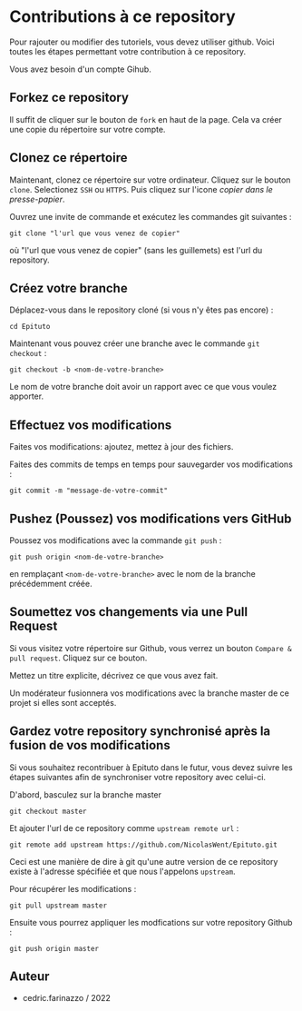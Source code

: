 # Contributions à ce repository

Pour rajouter ou modifier des tutoriels, vous devez utiliser github.
Voici toutes les étapes permettant votre contribution à ce repository.

Vous avez besoin d'un compte Gihub.

## Forkez ce repository

Il suffit de cliquer sur le bouton de ``fork`` en haut de la page.
Cela va créer une copie du répertoire sur votre compte.

## Clonez ce répertoire

Maintenant, clonez ce répertoire sur votre ordinateur. 
Cliquez sur le bouton ``clone``. Selectionez ``SSH`` ou ``HTTPS``.
Puis cliquez sur l'icone *copier dans le presse-papier*.

Ouvrez une invite de commande et exécutez les commandes git suivantes :

```
git clone "l'url que vous venez de copier"
```
où "l'url que vous venez de copier" (sans les guillemets) est l'url du repository. 


## Créez votre branche

Déplacez-vous dans le repository cloné (si vous n'y êtes pas encore) :

```
cd Epituto
```
Maintenant vous pouvez créer une branche avec le commande `git checkout` :
```
git checkout -b <nom-de-votre-branche>
```
Le nom de votre branche doit avoir un rapport avec ce que vous voulez apporter.


## Effectuez vos modifications

Faites vos modifications: ajoutez, mettez à jour des fichiers.

Faites des commits de temps en temps pour sauvegarder vos modifications :

```
git commit -m "message-de-votre-commit"
```

## Pushez (Poussez) vos modifications vers GitHub

Poussez vos modifications avec la commande `git push` :
```
git push origin <nom-de-votre-branche>
```
en remplaçant ``<nom-de-votre-branche>`` avec le nom de la branche précédemment créée.

## Soumettez vos changements via une Pull Request

Si vous visitez votre répertoire sur Github, vous verrez un bouton  `Compare & pull request`.  Cliquez sur ce bouton.

Mettez un titre explicite, décrivez ce que vous avez fait.

Un modérateur fusionnera vos modifications avec la branche master de ce projet si elles sont acceptés.


## Gardez votre repository synchronisé après la fusion de vos modifications

Si vous souhaitez recontribuer à Epituto dans le futur, vous devez suivre les étapes suivantes afin de synchroniser votre repository
avec celui-ci.

D'abord, basculez sur la branche master
 ```
 git checkout master
 ```

Et ajouter l'url de ce repository comme  `upstream remote url` :
```
git remote add upstream https://github.com/NicolasWent/Epituto.git
```
Ceci est une manière de dire à git qu'une autre version de ce repository existe à l'adresse spécifiée et que nous l'appelons  `upstream`.

Pour récupérer les modifications : 
```
git pull upstream master
```

Ensuite vous pourrez appliquer les modfications sur votre repository Github : 
```
git push origin master
```

## Auteur
* cedric.farinazzo / 2022
